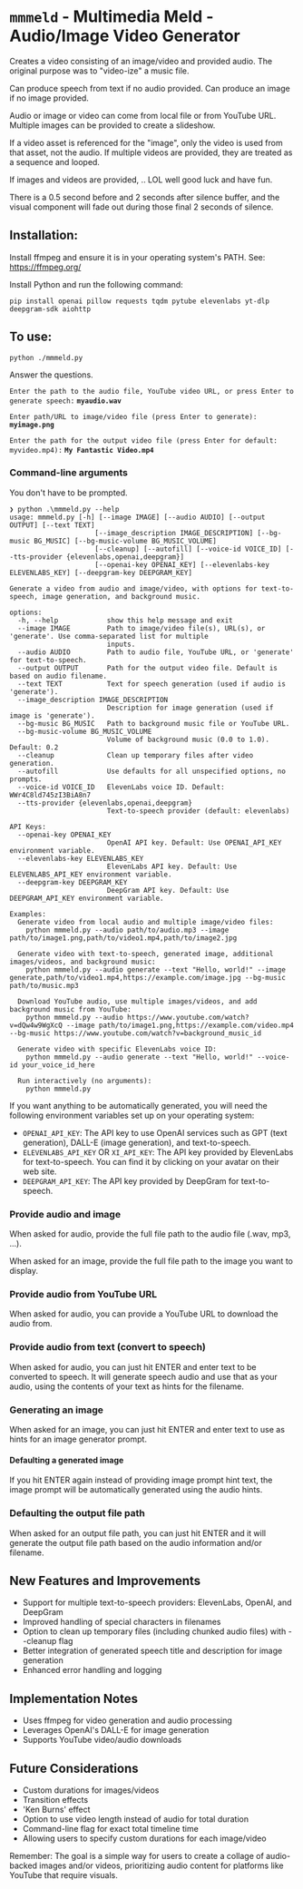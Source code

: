# `mmmeld` - Multimedia Meld - Audio/Image Video Generator
Creates a video consisting of an image/video and provided audio. The original purpose was to "video-ize" a music file.

Can produce speech from text if no audio provided. Can produce an image if no image provided. 

Audio or image or video can come from local file or from YouTube URL. Multiple images can be provided to create a slideshow. 

If a video asset is referenced for the "image", only the video is used from that asset, not the audio. If multiple videos are provided, they are treated as a sequence and looped. 

If images and videos are provided, .. LOL well good luck and have fun.

There is a 0.5 second before and 2 seconds after silence buffer, and the visual component will fade out during those final 2 seconds of silence.

## Installation:

Install ffmpeg and ensure it is in your operating system's PATH. See: https://ffmpeg.org/

Install Python and run the following command:

```_bash
pip install openai pillow requests tqdm pytube elevenlabs yt-dlp deepgram-sdk aiohttp
```

## To use:
```_bash
python ./mmmeld.py
```

Answer the questions. 

`Enter the path to the audio file, YouTube video URL, or press Enter to generate speech:` **`myaudio.wav`**

`Enter path/URL to image/video file (press Enter to generate):` **`myimage.png`**

`Enter the path for the output video file (press Enter for default: myvideo.mp4):` **`My Fantastic Video.mp4`**

### Command-line arguments

You don't have to be prompted.

```
❯ python .\mmmeld.py --help
usage: mmmeld.py [-h] [--image IMAGE] [--audio AUDIO] [--output OUTPUT] [--text TEXT]
                     [--image_description IMAGE_DESCRIPTION] [--bg-music BG_MUSIC] [--bg-music-volume BG_MUSIC_VOLUME]
                     [--cleanup] [--autofill] [--voice-id VOICE_ID] [--tts-provider {elevenlabs,openai,deepgram}]
                     [--openai-key OPENAI_KEY] [--elevenlabs-key ELEVENLABS_KEY] [--deepgram-key DEEPGRAM_KEY]

Generate a video from audio and image/video, with options for text-to-speech, image generation, and background music.

options:
  -h, --help            show this help message and exit
  --image IMAGE         Path to image/video file(s), URL(s), or 'generate'. Use comma-separated list for multiple
                        inputs.
  --audio AUDIO         Path to audio file, YouTube URL, or 'generate' for text-to-speech.
  --output OUTPUT       Path for the output video file. Default is based on audio filename.
  --text TEXT           Text for speech generation (used if audio is 'generate').
  --image_description IMAGE_DESCRIPTION
                        Description for image generation (used if image is 'generate').
  --bg-music BG_MUSIC   Path to background music file or YouTube URL.
  --bg-music-volume BG_MUSIC_VOLUME
                        Volume of background music (0.0 to 1.0). Default: 0.2
  --cleanup             Clean up temporary files after video generation.
  --autofill            Use defaults for all unspecified options, no prompts.
  --voice-id VOICE_ID   ElevenLabs voice ID. Default: WWr4C8ld745zI3BiA8n7
  --tts-provider {elevenlabs,openai,deepgram}
                        Text-to-speech provider (default: elevenlabs)

API Keys:
  --openai-key OPENAI_KEY
                        OpenAI API key. Default: Use OPENAI_API_KEY environment variable.
  --elevenlabs-key ELEVENLABS_KEY
                        ElevenLabs API key. Default: Use ELEVENLABS_API_KEY environment variable.
  --deepgram-key DEEPGRAM_KEY
                        DeepGram API key. Default: Use DEEPGRAM_API_KEY environment variable.

Examples:
  Generate video from local audio and multiple image/video files:
    python mmmeld.py --audio path/to/audio.mp3 --image path/to/image1.png,path/to/video1.mp4,path/to/image2.jpg

  Generate video with text-to-speech, generated image, additional images/videos, and background music:
    python mmmeld.py --audio generate --text "Hello, world!" --image generate,path/to/video1.mp4,https://example.com/image.jpg --bg-music path/to/music.mp3

  Download YouTube audio, use multiple images/videos, and add background music from YouTube:
    python mmmeld.py --audio https://www.youtube.com/watch?v=dQw4w9WgXcQ --image path/to/image1.png,https://example.com/video.mp4 --bg-music https://www.youtube.com/watch?v=background_music_id

  Generate video with specific ElevenLabs voice ID:
    python mmmeld.py --audio generate --text "Hello, world!" --voice-id your_voice_id_here

  Run interactively (no arguments):
    python mmmeld.py
```

If you want anything to be automatically generated, you will need the following environment variables set up on your operating system:

- `OPENAI_API_KEY`: The API key to use OpenAI services such as GPT (text generation), DALL-E (image generation), and text-to-speech.
- `ELEVENLABS_API_KEY` OR `XI_API_KEY`: The API key provided by ElevenLabs for text-to-speech. You can find it by clicking on your avatar on their web site. 
- `DEEPGRAM_API_KEY`: The API key provided by DeepGram for text-to-speech.

### Provide audio and image

When asked for audio, provide the full file path to the audio file (.wav, mp3, ...).

When asked for an image, provide the full file path to the image you want to display.

### Provide audio from YouTube URL

When asked for audio, you can provide a YouTube URL to download the audio from.

### Provide audio from text (convert to speech)

When asked for audio, you can just hit ENTER and enter text to be converted to speech. It will generate speech audio and use that as your audio, using the contents of your text as hints for the filename.

### Generating an image

When asked for an image, you can just hit ENTER and enter text to use as hints for an image generator prompt. 

#### Defaulting a generated image

If you hit ENTER again instead of providing image prompt hint text, the image prompt will be automatically generated using the audio hints.

### Defaulting the output file path

When asked for an output file path, you can just hit ENTER and it will generate the output file path based on the audio information and/or filename.

## New Features and Improvements

- Support for multiple text-to-speech providers: ElevenLabs, OpenAI, and DeepGram
- Improved handling of special characters in filenames
- Option to clean up temporary files (including chunked audio files) with --cleanup flag
- Better integration of generated speech title and description for image generation
- Enhanced error handling and logging

## Implementation Notes

- Uses ffmpeg for video generation and audio processing
- Leverages OpenAI's DALL-E for image generation
- Supports YouTube video/audio downloads

## Future Considerations

- Custom durations for images/videos
- Transition effects
- 'Ken Burns' effect
- Option to use video length instead of audio for total duration
- Command-line flag for exact total timeline time
- Allowing users to specify custom durations for each image/video

Remember: The goal is a simple way for users to create a collage of audio-backed images and/or videos, prioritizing audio content for platforms like YouTube that require visuals.
